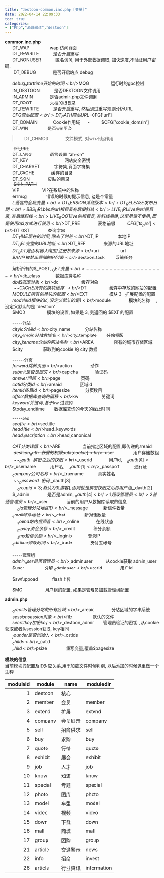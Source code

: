 ```yaml
---
title: "destoon-common.inc.php [变量]"
date: 2022-04-14 22:09:33
toc: true
categories:
- ["Php","源码阅读","destoon"]
---
```


**common.inc.php**<br />      DT_WAP                 wap 访问页面 <br />      DT_REWRITE            是否开启重写 <br />      DT_NONUSER            匿名访问, 用于外部数据调取, 加快速度,不验证用户密码. <br />       DT_DEBUG              是否开启站点 debug <br />      <br />      $debug_starttime      开始的时间 <br />      $MQG                  运行时的gpc控制 <br />      IN_DESTOON            是否DESTOON文件调用 <br />      IN_ADMIN              是否admin.php文件调用 <br />      DT_ROOT               文档的根目录 <br />      DT_REWRITE            是否开启重写, 然后通过重写规则分析URL <br />      $CFG                  网站配置 <br />      DT_PATH               网站URL      -          $CFG['url'] <br />      DT_DOMAIN             Cookie作用域      -          $CFG['cookie_domain'] <br />      DT_WIN                是否win平台 
>       DT_CHMOD              文件模式, 对win不起作用 

       ~~DT_URL~~                              <br />      DT_LANG               语言设置 "zh-cn" <br />      DT_KEY                              网站安全密钥 <br />      DT_CHARSET            字符集,页面字符集 <br />      DT_CACHE              缓存的目录 <br />      DT_SKIN               皮肤的目录 <br />       ~~SKIN_PATH~~              <br />      VIP                   VIP在系统中的名称 <br />      errmsg                错误的时候的提示信息, 这是个常量 <br />      $L                    语言的全局变量 <br />      DT_VERSION            系统版本 <br />      DT_RELEASE            发布日期 <br />      BBS_URL               bbs的url根目录 有后缀斜线 <br />      LIVE_URL              live的url根目录,有后缀斜线 <br />      LIVE_ROOT             live的根目录,有斜线后缀, 这里尽量不使用, 而是使用api方式进行使用 <br />      $DT_PRE               表格前缀          $CFG['tb_pre'] <br />      $DT_QST               查询字串 <br />      $DT_TIME              现在的时间,除去了时差 <br />      $DT_IP                本地IP <br />      $DT_URL               完整的URL地址 <br />      $DT_REF               来源的URL地址 <br />      $DT_BOT               是否机器人爬虫/注册机 来源 <br />      $uri                  url <br />      $BANIP                被禁止登陆的IP列表 <br />      $destoon_task         系统任务 <br />      -------------------- <br />      解析所有的$_POST, $_GET 变量 <br />      -------------------- <br />      $db_class             数据库类名称 <br />      $db                   数据库对象 <br />      $dc                   缓存对象 <br />       ~~$CACHE                所有的模块缓存 ~~<br />      $DT                   缓存中存放的网站的配置 <br />      $MODULE               所有的模块的配置 <br />      $EXT                  模块 3   扩展配置的配置 <br />      $moduleid             模块的id      , 没定义默认的是 1 <br />      $module               模块的名称     , 没定义默认的是 'destoon' <br />      $MOD                  模块的设置, 如果是 3, 则返回的 $EXT 的配置 

      -----分站 <br />      $cityid               分站id <br />      $city_name            分站名称 <br />      $city_domain          分站的域名 <br />      $city_template        分站模版 <br />      $city_sitename        分站的网站名称 <br />      $AREA                 所有的城市存储区域 <br />      $city                 获取到的cookie 的 city 数据 

      ------分页 <br />      $forward              跳转页面 <br />      $action               动作 <br />      $submit               是否是提交 <br />      $captcha              验证码 <br />      $answer               问题 <br />      $page                 页码 <br />      $catid                分类id <br />      $areaid               区域id <br />      $itemid               条目id <br />      $pagesize             分页数目 <br />      $offset               数据库查询的偏移 <br />      $kw                   关键词 <br />      $keyword              关键词, 基于$kw 过滤的 <br />      $today_endtime        数据库查询的今天的截止时间 

      -----seo <br />      $seofile <br />      $seotitle <br />      $head_title <br />      $head_keywords <br />      $head_description <br />      $head_canonical 

      $CAT                  分类详情 <br />      $ARE                  当前指定区域的配置,即传递的areaid <br />       ~~$destoon_auth~~        获得的权限 auth [cookie] <br />       ~~$user~~                用户存储数组 <br />       ~~$_dauth~~              解密之后的权限 <br />      $_userid              用户id,    $_dauth[0] <br />      $_username            用户名,    $_dauth[1] <br />      $_passport            通行证 <br />      $_company             公司名称 <br />      $_truename            真实姓名 <br />       ~~$_password~~            密码,  $_dauth[3] <br />          $_groupid = 3;        默认为 3[游客], 否则就是解密权限之后的用户组,  $_dauth[2] <br />      $_admin               是否是admin, $_dauth[4]    <br />           1      超级管理员 <br />           2      普通管理员 <br />      $_user                当前的用户从数据库读取的信息 <br />          $_aid                 管理分站地区ID <br />          $_message             新信件数量 <br />      $_email               邮件地址 <br />          $_chat                新对话数量 <br />          $_sound               站内信声音 <br />          $_online              在线状态 <br />          $_money               资金余额 <br />          $_credit               积分余额 <br />          $_sms                 短信余额 <br />      $_loginip             登录IP <br />      $_edittime             修改时间 <br />      $_trade               支付宝帐号 <br />      <br />      -----管理组 <br />      $admin_user           是否管理员 <br />      $_adminuser           从cookie获取 admin_user <br />      $user                 分解 $_adminuser <br />      $userid               用户id 

      $swfuppoad            flash上传 

      $MG                   用户组的配置, 如果是管理员加载管理组配置 





**admin.php**

      $_areaids             管理分站的所有区域 <br />      $_areaid              分站区域的字串系统 <br />      $session              session对象 <br />      $file                 默认的文件 <br />      $secretkey            加密key <br />      $_destoon_admin       管理员验证的密钥 , 从cookie获取或者从session获取, key相同 <br />      $_founder             是否创始人 <br />      $_catids <br />      $_childs <br />      $_catid <br />      $_child <br />      $psize                重写变量,覆盖$pagesize 



**模块的信息**<br />当前模块的配置及ID对应关系,用于加载文件时候判别, 以后添加的时候这里做一个注释

| moduleid | module | name | moduledir |
| ---: | --- | --- | --- |
| 1 | destoon | 核心 |  |
| 2 | member | 会员 | member |
| 3 | extend | 扩展 | extend |
| 4 | company | 会员展示 | company |
| 5 | sell | 招商供求 | sell |
| 6 | buy | 求购 | buy |
| 7 | quote | 行情 | quote |
| 8 | exhibit | 展会 | exhibit |
| 9 | job | 人才 | job |
| 10 | know | 知道 | know |
| 11 | special | 专题 | special |
| 12 | photo | 图库 | photo |
| 13 | model | 车型 | model |
| 14 | video | 视频 | video |
| 15 | down | 下载 | down |
| 16 | mall | 商城 | mall |
| 17 | group | 团购 | group |
| 21 | article | 交通警示 | news |
| 22 | info | 招商 | invest |
| 26 | article | 行业资讯 | information |

